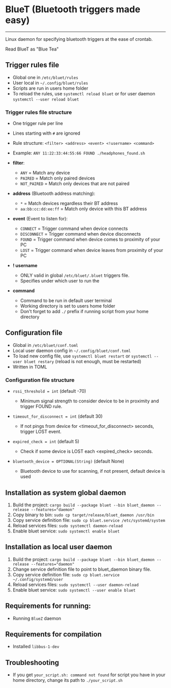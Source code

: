 # BlueT (Bluetooth triggers made easy)

---

Linux daemon for specifying bluetooth triggers at the ease of crontab.

Read BlueT as  "Blue Tea"

## Trigger rules file

- Global one in `/etc/bluet/rules`
- User local in `~/.config/bluet/rules`
- Scripts are run in users home folder
- To reload the rules, use `systemctl reload bluet` or for user daemon `systemctl --user reload bluet`

### Trigger rules file structure

- One trigger rule per line
- Lines starting with `#` are ignored

- Rule structure: `<filter> <address> <event> <!username> <command>`
- Example: `ANY 11:22:33:44:55:66 FOUND ./headphones_found.sh`

- **filter**:
    - `ANY` = Match any device
    - `PAIRED` = Match only paired devices
    - `NOT_PAIRED` = Match only devices that are not paired
- **address** (Bluetooth address matching):
    - `*` = Match devices regardless their BT address
    - `aa:bb:cc:dd:ee:ff` = Match only device with this BT address
- **event** (Event to listen for):
    - `CONNECT` = Trigger command when device connects
    - `DISCONNECT` = Trigger command when device disconnects
    - `FOUND` = Trigger command when device comes to proximity of your PC
    - `LOST` = Trigger command when device leaves from proximity of your PC
- **! username**
    - ONLY valid in global `/etc/bluet/.bluet` triggers file.
    - Specifies under which user to run the
- **command**
    - Command to be run in default user terminal
    - Working directory is set to users home folder
    - Don't forget to add `./` prefix if running script from your home directory

## Configuration file

- Global in `/etc/bluet/conf.toml`
- Local user daemon config in `~/.config/bluet/conf.toml`
- To load new config file, use `systemctl bluet restart` or `systemctl --user bluet restary` (reload is not enough, must be restarted)
- Written in TOML

### Configuration file structure

- `rssi_threshold = int` (default -70)
    - Minimum signal strength to consider device to be in proximity and trigger FOUND rule.

- `timeout_for_disconnect = int` (default 30)
    - If not pings from device for <timeout_for_disconnect> seconds, trigger LOST event.

- `expired_check = int` (default 5)
    - Check if some device is LOST each <expired_check> seconds.

- `bluetooth_device = OPTIONAL(String)` (default None)
    - Bluetooth device to use for scanning, if not present, default device is used

## Installation as system global daemon
1. Build the project: `cargo build --package bluet --bin bluet_daemon --release --features="daemon"`
2. Copy binary to bin: `sudo cp target/release/bluet_daemon /usr/bin`
3. Copy service definition file: `sudo cp bluet.service /etc/systemd/system`
4. Reload services files: `sudo systemctl daemon-reload`
5. Enable bluet service: `sudo systemctl enable bluet`

## Installation as local user daemon
1. Build the project: `cargo build --package bluet --bin bluet_daemon --release --features="daemon"`
2. Change service definition file to point to bluet_daemon binary file.
3. Copy service definition file: `sudo cp bluet.service ~/.config/systemd/user`
4. Reload services files: `sudo systemctl --user daemon-reload`
5. Enable bluet service: `sudo systemctl --user enable bluet`

## Requirements for running:

- Running `BlueZ` daemon

## Requirements for compilation

- Installed `libbus-1-dev`

## Troubleshooting

- If you get `your_script.sh: command not found` for script you have in your home directory,
  change its path to `./your_script.sh`
